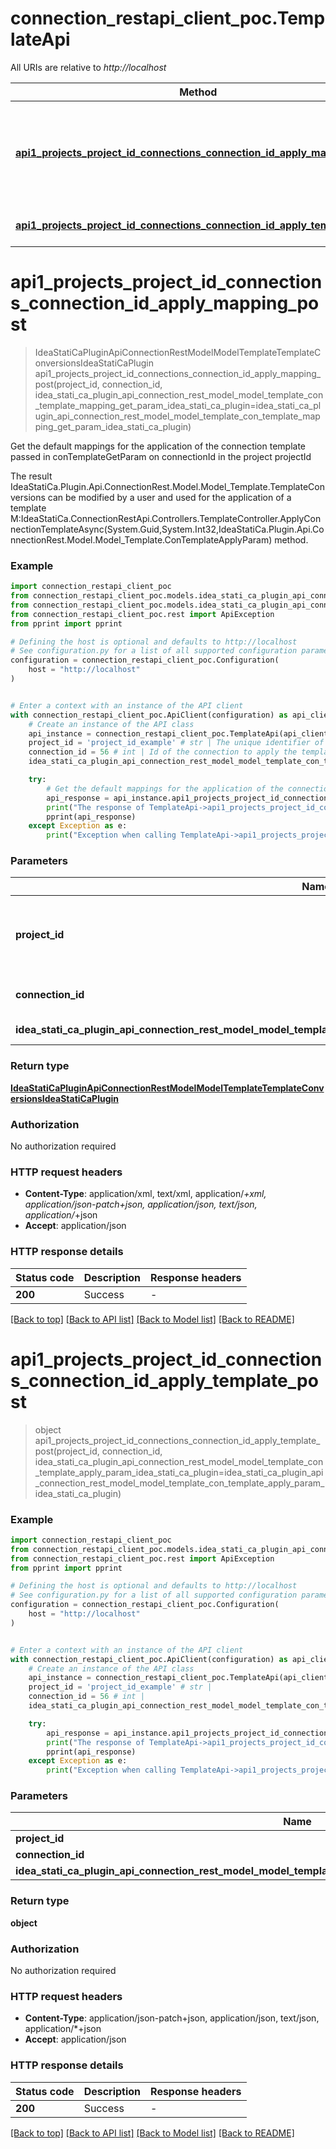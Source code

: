 # connection_restapi_client_poc.TemplateApi

All URIs are relative to *http://localhost*

Method | HTTP request | Description
------------- | ------------- | -------------
[**api1_projects_project_id_connections_connection_id_apply_mapping_post**](TemplateApi.md#api1_projects_project_id_connections_connection_id_apply_mapping_post) | **POST** /api/1/projects/{projectId}/connections/{connectionId}/apply-mapping | Get the default mappings for the application of the connection template passed in conTemplateGetParam  on connectionId in the project projectId
[**api1_projects_project_id_connections_connection_id_apply_template_post**](TemplateApi.md#api1_projects_project_id_connections_connection_id_apply_template_post) | **POST** /api/1/projects/{projectId}/connections/{connectionId}/apply-template | 


# **api1_projects_project_id_connections_connection_id_apply_mapping_post**
> IdeaStatiCaPluginApiConnectionRestModelModelTemplateTemplateConversionsIdeaStatiCaPlugin api1_projects_project_id_connections_connection_id_apply_mapping_post(project_id, connection_id, idea_stati_ca_plugin_api_connection_rest_model_model_template_con_template_mapping_get_param_idea_stati_ca_plugin=idea_stati_ca_plugin_api_connection_rest_model_model_template_con_template_mapping_get_param_idea_stati_ca_plugin)

Get the default mappings for the application of the connection template passed in conTemplateGetParam  on connectionId in the project projectId

The result IdeaStatiCa.Plugin.Api.ConnectionRest.Model.Model_Template.TemplateConversions can be modified by a user and used for the application of a template M:IdeaStatiCa.ConnectionRestApi.Controllers.TemplateController.ApplyConnectionTemplateAsync(System.Guid,System.Int32,IdeaStatiCa.Plugin.Api.ConnectionRest.Model.Model_Template.ConTemplateApplyParam) method.

### Example


```python
import connection_restapi_client_poc
from connection_restapi_client_poc.models.idea_stati_ca_plugin_api_connection_rest_model_model_template_con_template_mapping_get_param_idea_stati_ca_plugin import IdeaStatiCaPluginApiConnectionRestModelModelTemplateConTemplateMappingGetParamIdeaStatiCaPlugin
from connection_restapi_client_poc.models.idea_stati_ca_plugin_api_connection_rest_model_model_template_template_conversions_idea_stati_ca_plugin import IdeaStatiCaPluginApiConnectionRestModelModelTemplateTemplateConversionsIdeaStatiCaPlugin
from connection_restapi_client_poc.rest import ApiException
from pprint import pprint

# Defining the host is optional and defaults to http://localhost
# See configuration.py for a list of all supported configuration parameters.
configuration = connection_restapi_client_poc.Configuration(
    host = "http://localhost"
)


# Enter a context with an instance of the API client
with connection_restapi_client_poc.ApiClient(configuration) as api_client:
    # Create an instance of the API class
    api_instance = connection_restapi_client_poc.TemplateApi(api_client)
    project_id = 'project_id_example' # str | The unique identifier of the opened connection in the ConnectionReastApi service
    connection_id = 56 # int | Id of the connection to apply the template
    idea_stati_ca_plugin_api_connection_rest_model_model_template_con_template_mapping_get_param_idea_stati_ca_plugin = connection_restapi_client_poc.IdeaStatiCaPluginApiConnectionRestModelModelTemplateConTemplateMappingGetParamIdeaStatiCaPlugin() # IdeaStatiCaPluginApiConnectionRestModelModelTemplateConTemplateMappingGetParamIdeaStatiCaPlugin | Data of the template to apply (optional)

    try:
        # Get the default mappings for the application of the connection template passed in conTemplateGetParam  on connectionId in the project projectId
        api_response = api_instance.api1_projects_project_id_connections_connection_id_apply_mapping_post(project_id, connection_id, idea_stati_ca_plugin_api_connection_rest_model_model_template_con_template_mapping_get_param_idea_stati_ca_plugin=idea_stati_ca_plugin_api_connection_rest_model_model_template_con_template_mapping_get_param_idea_stati_ca_plugin)
        print("The response of TemplateApi->api1_projects_project_id_connections_connection_id_apply_mapping_post:\n")
        pprint(api_response)
    except Exception as e:
        print("Exception when calling TemplateApi->api1_projects_project_id_connections_connection_id_apply_mapping_post: %s\n" % e)
```



### Parameters


Name | Type | Description  | Notes
------------- | ------------- | ------------- | -------------
 **project_id** | **str**| The unique identifier of the opened connection in the ConnectionReastApi service | 
 **connection_id** | **int**| Id of the connection to apply the template | 
 **idea_stati_ca_plugin_api_connection_rest_model_model_template_con_template_mapping_get_param_idea_stati_ca_plugin** | [**IdeaStatiCaPluginApiConnectionRestModelModelTemplateConTemplateMappingGetParamIdeaStatiCaPlugin**](IdeaStatiCaPluginApiConnectionRestModelModelTemplateConTemplateMappingGetParamIdeaStatiCaPlugin.md)| Data of the template to apply | [optional] 

### Return type

[**IdeaStatiCaPluginApiConnectionRestModelModelTemplateTemplateConversionsIdeaStatiCaPlugin**](IdeaStatiCaPluginApiConnectionRestModelModelTemplateTemplateConversionsIdeaStatiCaPlugin.md)

### Authorization

No authorization required

### HTTP request headers

 - **Content-Type**: application/xml, text/xml, application/*+xml, application/json-patch+json, application/json, text/json, application/*+json
 - **Accept**: application/json

### HTTP response details

| Status code | Description | Response headers |
|-------------|-------------|------------------|
**200** | Success |  -  |

[[Back to top]](#) [[Back to API list]](../README.md#documentation-for-api-endpoints) [[Back to Model list]](../README.md#documentation-for-models) [[Back to README]](../README.md)

# **api1_projects_project_id_connections_connection_id_apply_template_post**
> object api1_projects_project_id_connections_connection_id_apply_template_post(project_id, connection_id, idea_stati_ca_plugin_api_connection_rest_model_model_template_con_template_apply_param_idea_stati_ca_plugin=idea_stati_ca_plugin_api_connection_rest_model_model_template_con_template_apply_param_idea_stati_ca_plugin)



### Example


```python
import connection_restapi_client_poc
from connection_restapi_client_poc.models.idea_stati_ca_plugin_api_connection_rest_model_model_template_con_template_apply_param_idea_stati_ca_plugin import IdeaStatiCaPluginApiConnectionRestModelModelTemplateConTemplateApplyParamIdeaStatiCaPlugin
from connection_restapi_client_poc.rest import ApiException
from pprint import pprint

# Defining the host is optional and defaults to http://localhost
# See configuration.py for a list of all supported configuration parameters.
configuration = connection_restapi_client_poc.Configuration(
    host = "http://localhost"
)


# Enter a context with an instance of the API client
with connection_restapi_client_poc.ApiClient(configuration) as api_client:
    # Create an instance of the API class
    api_instance = connection_restapi_client_poc.TemplateApi(api_client)
    project_id = 'project_id_example' # str | 
    connection_id = 56 # int | 
    idea_stati_ca_plugin_api_connection_rest_model_model_template_con_template_apply_param_idea_stati_ca_plugin = connection_restapi_client_poc.IdeaStatiCaPluginApiConnectionRestModelModelTemplateConTemplateApplyParamIdeaStatiCaPlugin() # IdeaStatiCaPluginApiConnectionRestModelModelTemplateConTemplateApplyParamIdeaStatiCaPlugin |  (optional)

    try:
        api_response = api_instance.api1_projects_project_id_connections_connection_id_apply_template_post(project_id, connection_id, idea_stati_ca_plugin_api_connection_rest_model_model_template_con_template_apply_param_idea_stati_ca_plugin=idea_stati_ca_plugin_api_connection_rest_model_model_template_con_template_apply_param_idea_stati_ca_plugin)
        print("The response of TemplateApi->api1_projects_project_id_connections_connection_id_apply_template_post:\n")
        pprint(api_response)
    except Exception as e:
        print("Exception when calling TemplateApi->api1_projects_project_id_connections_connection_id_apply_template_post: %s\n" % e)
```



### Parameters


Name | Type | Description  | Notes
------------- | ------------- | ------------- | -------------
 **project_id** | **str**|  | 
 **connection_id** | **int**|  | 
 **idea_stati_ca_plugin_api_connection_rest_model_model_template_con_template_apply_param_idea_stati_ca_plugin** | [**IdeaStatiCaPluginApiConnectionRestModelModelTemplateConTemplateApplyParamIdeaStatiCaPlugin**](IdeaStatiCaPluginApiConnectionRestModelModelTemplateConTemplateApplyParamIdeaStatiCaPlugin.md)|  | [optional] 

### Return type

**object**

### Authorization

No authorization required

### HTTP request headers

 - **Content-Type**: application/json-patch+json, application/json, text/json, application/*+json
 - **Accept**: application/json

### HTTP response details

| Status code | Description | Response headers |
|-------------|-------------|------------------|
**200** | Success |  -  |

[[Back to top]](#) [[Back to API list]](../README.md#documentation-for-api-endpoints) [[Back to Model list]](../README.md#documentation-for-models) [[Back to README]](../README.md)

